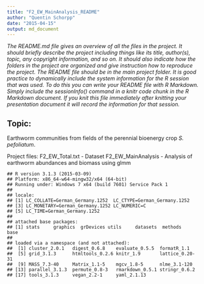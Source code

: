 ```yaml
---
title: "F2_EW_MainAnalysis_README"
author: "Quentin Schorpp"
date: "2015-04-15"
output: md_document
---
```


*The README.md file gives an overview of all the files in the project. It should briefly describe the project including things like its title, author(s), topic, any copyright information, and so on. It should also indicate how the folders in the project are organized and give instruction how to reproduce the project. The README file should be in the main project folder. It is good practice to dynamically include the system information for the R session that was used. To do this you can write your README file with R Markdown. Simply include the sessionInfo() command in a knitr code chunk in the R Markdown document. If you knit this file immediately after knitting your presentation document it will record the information for that session.*

## Topic: 
Earthworm communities from fields of the perennial bioenergy crop *S. pefoliatum*.

Project files:
F2_EW_Total.txt - Dataset
F2_EW_MainAnalysis - Analysis of earthworm abundances and biomass using glmm


```
## R version 3.1.3 (2015-03-09)
## Platform: x86_64-w64-mingw32/x64 (64-bit)
## Running under: Windows 7 x64 (build 7601) Service Pack 1
## 
## locale:
## [1] LC_COLLATE=German_Germany.1252  LC_CTYPE=German_Germany.1252   
## [3] LC_MONETARY=German_Germany.1252 LC_NUMERIC=C                   
## [5] LC_TIME=German_Germany.1252    
## 
## attached base packages:
## [1] stats     graphics  grDevices utils     datasets  methods   base     
## 
## loaded via a namespace (and not attached):
##  [1] cluster_2.0.1   digest_0.6.8    evaluate_0.5.5  formatR_1.1    
##  [5] grid_3.1.3      htmltools_0.2.6 knitr_1.9       lattice_0.20-31
##  [9] MASS_7.3-40     Matrix_1.1-5    mgcv_1.8-5      nlme_3.1-120   
## [13] parallel_3.1.3  permute_0.8-3   rmarkdown_0.5.1 stringr_0.6.2  
## [17] tools_3.1.3     vegan_2.2-1     yaml_2.1.13
```
